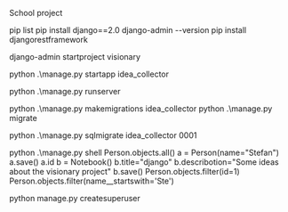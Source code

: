 School project

pip list
pip install django==2.0
django-admin --version
pip install djangorestframework

django-admin startproject visionary

python .\manage.py startapp idea_collector

python .\manage.py runserver

python .\manage.py makemigrations idea_collector
python .\manage.py migrate

python .\manage.py sqlmigrate idea_collector 0001

python .\manage.py shell
Person.objects.all()
a = Person(name="Stefan")
a.save()
a.id
b = Notebook()
b.title="django"
b.describotion="Some ideas about the visionary project"
b.save()
Person.objects.filter(id=1)
Person.objects.filter(name__startswith='Ste')

python manage.py createsuperuser
